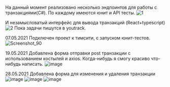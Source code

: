 На данный момент реализовано несколько эндпоинтов для работы с транзакциями(C#). По каждому имеются юнит и API тесты.
![1](https://user-images.githubusercontent.com/49900945/117339318-47f66180-aea8-11eb-909f-d1935952f5ea.png)

И незамысловатый интерфейс для вывода транзакций (React+typescript)
![2](https://user-images.githubusercontent.com/49900945/117339358-52186000-aea8-11eb-9ed2-f0f4cff84723.png)
Пока задачи пишутся в youtrack.

07.05.2021 Подключен проект к тимсити, с запуском юнит-тестов.
![Screenshot_90](https://user-images.githubusercontent.com/49900945/117403446-d999b980-af10-11eb-8145-793b76789adc.png)

19.05.2021 Добавлена форма отправки post транзакции с использованием костылей и axios. Когда-нибудь я смогу красиво что-нибудь написать.
![image](https://user-images.githubusercontent.com/49900945/118867527-dc6eb400-b8eb-11eb-8673-b6c6ce6664e3.png)

28.05.2021 Добавлена форма для изменения и удаления транзакции
![image](https://user-images.githubusercontent.com/49900945/120031372-64963d00-c001-11eb-9c6c-581d3f478262.png)
![image](https://user-images.githubusercontent.com/49900945/120031456-81327500-c001-11eb-8505-63acb4ccdef0.png)
![image](https://user-images.githubusercontent.com/49900945/120031429-75df4980-c001-11eb-982e-444b5915fe54.png)

